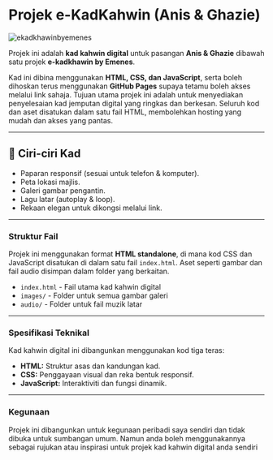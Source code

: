 # Projek e-KadKahwin (Anis & Ghazie)
![ekadkhawinbyemenes](https://emenes.github.io/kadkhawin-anisghazie/img/ekadkhawinbyemenes2.png)

Projek ini adalah **kad kahwin digital** untuk pasangan **Anis & Ghazie** dibawah satu projek **e-kadkhawin by Emenes**.

Kad ini dibina menggunakan **HTML, CSS, dan JavaScript**, serta boleh dihoskan terus menggunakan **GitHub Pages** supaya tetamu boleh akses melalui link sahaja.
Tujuan utama projek ini adalah untuk menyediakan penyelesaian kad jemputan digital yang ringkas dan berkesan. Seluruh kod dan aset disatukan dalam satu fail HTML, membolehkan hosting yang mudah dan akses yang pantas.

---

## 🎉 Ciri-ciri Kad
- Paparan responsif (sesuai untuk telefon & komputer).
- Peta lokasi majlis.
- Galeri gambar pengantin.
- Lagu latar (autoplay & loop).
- Rekaan elegan untuk dikongsi melalui link.

---

### Struktur Fail

Projek ini menggunakan format **HTML standalone**, di mana kod CSS dan JavaScript disatukan di dalam satu fail `index.html`. Aset seperti gambar dan fail audio disimpan dalam folder yang berkaitan.

-   `index.html` - Fail utama kad kahwin digital
-   `images/` - Folder untuk semua gambar galeri
-   `audio/` - Folder untuk fail muzik latar

---

### Spesifikasi Teknikal

Kad kahwin digital ini dibangunkan menggunakan kod tiga teras:
-   **HTML:** Struktur asas dan kandungan kad.
-   **CSS:** Penggayaan visual dan reka bentuk responsif.
-   **JavaScript:** Interaktiviti dan fungsi dinamik.

---

### Kegunaan
Projek ini dibangunkan untuk kegunaan peribadi saya sendiri dan tidak dibuka untuk sumbangan umum. Namun anda boleh menggunakannya sebagai rujukan atau inspirasi untuk projek kad kahwin digital anda sendiri
